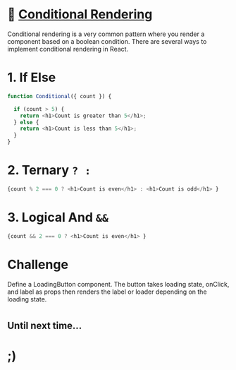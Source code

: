 
# 🔀 [Conditional Rendering](https://fireship.io/courses/react/basics-conditional-rendering/)

Conditional rendering is a very common pattern where you render a component based on a boolean condition. There are several ways to implement conditional rendering in React.


# 1. If Else
```javascript
function Conditional({ count }) {

  if (count > 5) {
    return <h1>Count is greater than 5</h1>;
  } else {
    return <h1>Count is less than 5</h1>;
  }
}
```

# 2. Ternary `? :`
```javascript
{count % 2 === 0 ? <h1>Count is even</h1> : <h1>Count is odd</h1> }
```

# 3. Logical And `&&`
```javascript
{count && 2 === 0 ? <h1>Count is even</h1> }
```

# Challenge
Define a LoadingButton component. The button takes loading state, onClick, and label as props then renders the label or loader depending on the loading state.




#

## Until next time...

# ;)
